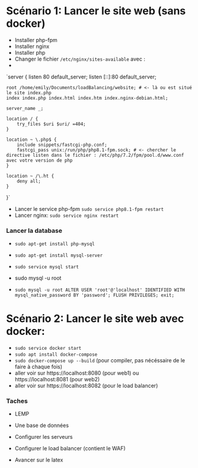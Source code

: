 
# Scénario 1: Lancer le site web (sans docker)
- Installer php-fpm
- Installer nginx
- Installer php
- Changer le fichier `/etc/nginx/sites-available` avec : 
- 
`server {
    listen 80 default_server;
    listen [::]:80 default_server;

    root /home/emily/Documents/loadBalancing/website; # <- là ou est situé le site index.php
    index index.php index.html index.htm index.nginx-debian.html;

    server_name _;

    location / {
        try_files $uri $uri/ =404;
    }

    location ~ \.php$ {
        include snippets/fastcgi-php.conf;
        fastcgi_pass unix:/run/php/php8.1-fpm.sock; # <- chercher le directive listen dans le fichier : /etc/php/7.2/fpm/pool.d/www.conf avec votre version de php
    }

    location ~ /\.ht {
        deny all;
    }
}`

- Lancer le service php-fpm  `sudo service php8.1-fpm restart`
- Lancer nginx: `sudo service nginx restart`

### Lancer la database

- `sudo apt-get install php-mysql`
- `sudo apt-get install mysql-server`
- `sudo service mysql start`

- sudo mysql -u root
- `sudo mysql -u root
ALTER USER 'root'@'localhost' IDENTIFIED WITH mysql_native_password BY 'password';
FLUSH PRIVILEGES;
exit;`

# Scénario 2: Lancer le site web avec docker:
- `sudo service docker start`
- `sudo apt install docker-compose`
- `sudo docker-compose up --build` (pour compiler, pas nécéssaire de le faire à chaque fois)
- aller voir sur https://localhost:8080 (pour web1) ou https://localhost:8081 (pour web2)
- aller voir sur https://localhost:8082 (pour le load balancer)






### Taches
- LEMP


- Une base de données
- Configurer les serveurs 
- Configurer le load balancer (contient le WAF)
- Avancer sur le latex